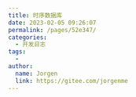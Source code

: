 ```yaml
---
title: 时序数据库
date: 2023-02-05 09:26:07
permalink: /pages/52e347/
categories:
  - 开发日志
tags:
  - 
author: 
  name: Jorgen
  link: https://gitee.com/jorgenme
---
```

